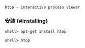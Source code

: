 `htop - interactive process viewer`

### 安裝 {#installing}

```console
shell> apt-get install htop
```

```console
shell> htop
```
